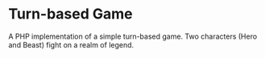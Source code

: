 # Turn-based Game

A PHP implementation of a simple turn-based game.
Two characters (Hero and Beast) fight on a realm of legend.
